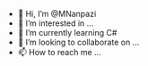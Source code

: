 - 👋 Hi, I’m @MNanpazi
- 👀 I’m interested in ...
- 🌱 I’m currently learning C#
- 💞️ I’m looking to collaborate on ...
- 📫 How to reach me ...

<!---
MNanpazi/MNanpazi is a ✨ special ✨ repository because its `README.md` (this file) appears on your GitHub profile.
You can click the Preview link to take a look at your changes.
--->
